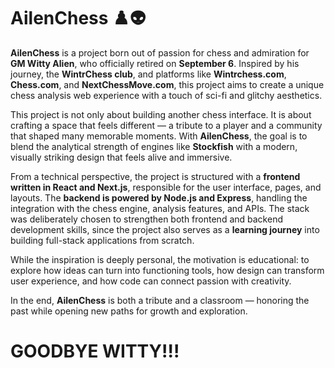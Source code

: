 # AilenChess ♟️👽

**AilenChess** is a project born out of passion for chess and admiration for **GM Witty Alien**, who officially retired on **September 6**. Inspired by his journey, the **WintrChess club**, and platforms like **Wintrchess.com**, **Chess.com**, and **NextChessMove.com**, this project aims to create a unique chess analysis web experience with a touch of sci-fi and glitchy aesthetics.

This project is not only about building another chess interface. It is about crafting a space that feels different — a tribute to a player and a community that shaped many memorable moments. With **AilenChess**, the goal is to blend the analytical strength of engines like **Stockfish** with a modern, visually striking design that feels alive and immersive.

From a technical perspective, the project is structured with a **frontend written in React and Next.js**, responsible for the user interface, pages, and layouts. The **backend is powered by Node.js and Express**, handling the integration with the chess engine, analysis features, and APIs. The stack was deliberately chosen to strengthen both frontend and backend development skills, since the project also serves as a **learning journey** into building full-stack applications from scratch.

While the inspiration is deeply personal, the motivation is educational: to explore how ideas can turn into functioning tools, how design can transform user experience, and how code can connect passion with creativity.

In the end, **AilenChess** is both a tribute and a classroom — honoring the past while opening new paths for growth and exploration.

# GOODBYE WITTY!!!
